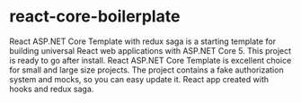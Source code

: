 # react-core-boilerplate
React ASP.NET Core Template with redux saga is a starting template for building universal React web applications with ASP.NET Core 5. This project is ready to go after install. React ASP.NET Core Template is excellent choice for small and large size projects. The project contains a fake authorization system and mocks, so you can easy update it. React app created with hooks and redux saga.